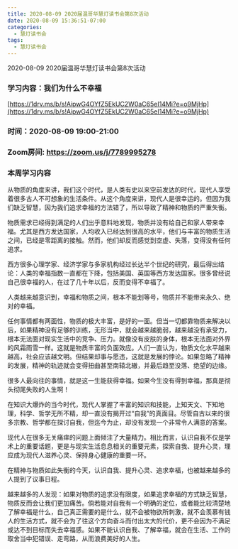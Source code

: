 ```yaml
---
title: 2020-08-09 2020届温哥华慧灯读书会第8次活动
date: 2020-08-09 15:36:51-07:00
categories:
  - 慧灯读书会
tags:
  - 慧灯读书会
---
```

2020-08-09 2020届温哥华慧灯读书会第8次活动

### 学习内容：我们为什么不幸福 

[https://1drv.ms/b/s!AipwG4OYfZ5EkUC2W0aC65eI14Mi?e=o9MjHp](https://1drv.ms/b/s!AipwG4OYfZ5EkUC2W0aC65eI14Mi?e=o9MjHp)

### 时间：2020-08-09 19:00-21:00

### Zoom房间: <https://zoom.us/j/7789995278>

### 本周学习内容

从物质的角度来讲，我们这个时代，是人类有史以来空前发达的时代，现代人享受着很多古人不可想象的生活条件。从这个角度来讲，现代人是很幸运的。但因为我们缺乏智慧，因为我们追求幸福的方法错了，所以导致了精神和物质的严重失衡。 

物质需求已经得到满足的人们出乎意料地发现，物质并没有给自己和家人带来幸福。尤其是西方发达国家，人均收入已经达到很高的水平，他们与丰富的物质生活之间，已经是零距离的接触。然而，他们却反而感觉到空虚、失落，变得没有任何追求。

西方很多心理学家、经济学家与多家机构经过长达半个世纪的研究，最后得出结论：人类的幸福指数一直都在下降，包括美国、英国等西方发达国家。很多曾经说自己很幸福的人，在过了几十年以后，反而变得不幸福了。

人类越来越意识到，幸福和物质之间，根本不能划等号，物质并不能带来永久、绝对的幸福。

任何事情都有两面性，物质的极大丰富，是好的一面。但当一切都靠物质来解决以后，如果精神没有足够的训练，无形当中，就会越来越脆弱，越来越没有承受力，根本无法面对现实生活中的竞争、压力。就像没有皮肤的身体，根本无法面对外界的风霜雨雪一样。这就是物质丰富的负面效应。人们一直认为，物质文化水平越来越高，社会应该越文明。但结果却事与愿违，这就是发展的悖论。如果忽略了精神的发展，精神的轨迹就会变得扭曲甚至南辕北辙，并最后趋至没落、绝望的边缘。	

很多人最向往的事情，就是这一生能获得幸福。如果今生没有得到幸福，那真是彻头彻尾失败的人生啊！

在知识大爆炸的当今时代，现代人掌握了丰富的知识和技能，上知天文、下知地理，科学、哲学无所不精，却一直没有揭开过“自我”的真面目。尽管自古以来的很多宗教、哲学都在探讨自我，但迄今为止，却没有发现一个非常令人满意的答案。

现代人在很多无关痛痒的问题上面倾注了大量精力。相比而言，认识自我不仅是学术上的重要话题，更是与现实生活息息相关的重要元素，探索自我、提升心灵，理应成为现代人滋养心灵、保持身心健康的重要一环。

在精神与物质如此失衡的今天，认识自我、提升心灵、追求幸福，也被越来越多的人提到了议事日程。

越来越多的人发现：如果对物质的追求没有限度，如果追求幸福的方式缺乏智慧，物质反而会让我们更加痛苦。倘若能对自我有一个明确的定位，或者能比较清楚地了解幸福是什么，自己真正需要的是什么，就不会被物欲所刺激，就不会羡慕有钱人的生活方式，就不会为了往这个方向奋斗而付出太大的代价，更不会因为不满足或达不到目标而失去幸福感。如果不能认识自我、了解幸福，就会在生活、工作的取舍当中犯错误、走弯路，从而浪费美好的人生。

